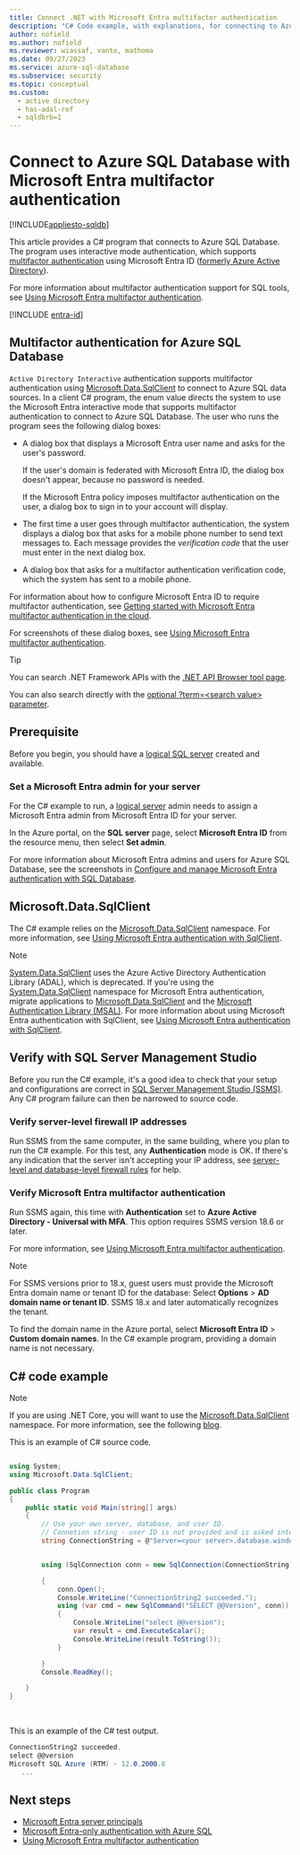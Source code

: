 ```yaml
---
title: Connect .NET with Microsoft Entra multifactor authentication
description: "C# Code example, with explanations, for connecting to Azure SQL Database by using SqlAuthenticationMethod.ActiveDirectoryInteractive mode."
author: nofield
ms.author: nofield
ms.reviewer: wiassaf, vanto, mathoma
ms.date: 09/27/2023
ms.service: azure-sql-database
ms.subservice: security
ms.topic: conceptual
ms.custom:
  - active directory
  - has-adal-ref
  - sqldbrb=1
---
```

# Connect to Azure SQL Database with Microsoft Entra multifactor authentication
[!INCLUDE[appliesto-sqldb](../includes/appliesto-sqldb.md)]

This article provides a C# program that connects to Azure SQL Database. The program uses interactive mode authentication, which supports [multifactor authentication](/azure/active-directory/authentication/concept-mfa-howitworks) using Microsoft Entra ID ([formerly Azure Active Directory](/entra/fundamentals/new-name)).

For more information about multifactor authentication support for SQL tools, see [Using Microsoft Entra multifactor authentication](./authentication-mfa-ssms-overview.md).

[!INCLUDE [entra-id](../includes/entra-id.md)]

<a name='multi-factor-authentication-for-azure-sql-database'></a>

## Multifactor authentication for Azure SQL Database

`Active Directory Interactive` authentication supports multifactor authentication using [Microsoft.Data.SqlClient](/sql/connect/ado-net/introduction-microsoft-data-sqlclient-namespace) to connect to Azure SQL data sources. In a client C# program, the enum value directs the system to use the Microsoft Entra interactive mode that supports multifactor authentication to connect to Azure SQL Database. The user who runs the program sees the following dialog boxes:

* A dialog box that displays a Microsoft Entra user name and asks for the user's password.

   If the user's domain is federated with Microsoft Entra ID, the dialog box doesn't appear, because no password is needed.

   If the Microsoft Entra policy imposes multifactor authentication on the user, a dialog box to sign in to your account will display.

* The first time a user goes through multifactor authentication, the system displays a dialog box that asks for a mobile phone number to send text messages to. Each message provides the *verification code* that the user must enter in the next dialog box.

* A dialog box that asks for a multifactor authentication verification code, which the system has sent to a mobile phone.

For information about how to configure Microsoft Entra ID to require multifactor authentication, see [Getting started with Microsoft Entra multifactor authentication in the cloud](/azure/active-directory/authentication/howto-mfa-getstarted).

For screenshots of these dialog boxes, see [Using Microsoft Entra multifactor authentication](./authentication-mfa-ssms-overview.md).

> [!TIP]
> You can search .NET Framework APIs with the [.NET API Browser tool page](/dotnet/api/).
>
> You can also search directly with the [optional ?term=&lt;search value&gt; parameter](/dotnet/api/?term=SqlAuthenticationMethod).

## Prerequisite

Before you begin, you should have a [logical SQL server](logical-servers.md) created and available.

<a name='set-an-azure-ad-admin-for-your-server'></a>

### Set a Microsoft Entra admin for your server

For the C# example to run, a [logical server](logical-servers.md) admin needs to assign a Microsoft Entra admin from Microsoft Entra ID for your server.

In the Azure portal, on the **SQL server** page, select **Microsoft Entra ID** from the resource menu, then select **Set admin**.

For more information about Microsoft Entra admins and users for Azure SQL Database, see the screenshots in [Configure and manage Microsoft Entra authentication with SQL Database](authentication-aad-configure.md#provision-azure-ad-admin-sql-database).

## Microsoft.Data.SqlClient

The C# example relies on the [Microsoft.Data.SqlClient](/sql/connect/ado-net/introduction-microsoft-data-sqlclient-namespace) namespace. For more information, see [Using Microsoft Entra authentication with SqlClient](/sql/connect/ado-net/sql/azure-active-directory-authentication).

> [!NOTE]
> [System.Data.SqlClient](/dotnet/api/system.data.sqlclient) uses the Azure Active Directory Authentication Library (ADAL), which is deprecated. If you're using the [System.Data.SqlClient](/dotnet/api/system.data.sqlclient) namespace for Microsoft Entra authentication, migrate applications to [Microsoft.Data.SqlClient](/sql/connect/ado-net/introduction-microsoft-data-sqlclient-namespace) and the [Microsoft Authentication Library (MSAL)](/azure/active-directory/develop/msal-migration). For more information about using Microsoft Entra authentication with SqlClient, see [Using Microsoft Entra authentication with SqlClient](/sql/connect/ado-net/sql/azure-active-directory-authentication).

## Verify with SQL Server Management Studio

Before you run the C# example, it's a good idea to check that your setup and configurations are correct in [SQL Server Management Studio (SSMS)](/sql/ssms/download-sql-server-management-studio-ssms). Any C# program failure can then be narrowed to source code.

### Verify server-level firewall IP addresses

Run SSMS from the same computer, in the same building, where you plan to run the C# example. For this test, any **Authentication** mode is OK. If there's any indication that the server isn't accepting your IP address, see [server-level and database-level firewall rules](firewall-configure.md) for help.

<a name='verify-azure-active-directory-multi-factor-authentication'></a>

### Verify Microsoft Entra multifactor authentication

Run SSMS again, this time with **Authentication** set to **Azure Active Directory - Universal with MFA**. This option requires SSMS version 18.6 or later.

For more information, see [Using Microsoft Entra multifactor authentication](./authentication-mfa-ssms-overview.md).

> [!NOTE]
> For SSMS versions prior to 18.x, guest users must provide the Microsoft Entra domain name or tenant ID for the database: Select **Options** > **AD domain name or tenant ID**. SSMS 18.x and later automatically recognizes the tenant.
>
>To find the domain name in the Azure portal, select **Microsoft Entra ID** > **Custom domain names**. In the C# example program, providing a domain name is not necessary.

## C# code example

> [!NOTE]
> If you are using .NET Core, you will want to use the [Microsoft.Data.SqlClient](/dotnet/api/microsoft.data.sqlclient) namespace. For more information, see the following [blog](https://devblogs.microsoft.com/dotnet/introducing-the-new-microsoftdatasqlclient/).

This is an example of C# source code.

```csharp

using System;
using Microsoft.Data.SqlClient;

public class Program
{
    public static void Main(string[] args)
    {
        // Use your own server, database, and user ID.
        // Connetion string - user ID is not provided and is asked interactively.
        string ConnectionString = @"Server=<your server>.database.windows.net; Authentication=Active Directory Interactive; Database=<your database>";


        using (SqlConnection conn = new SqlConnection(ConnectionString))

        {
            conn.Open();
            Console.WriteLine("ConnectionString2 succeeded.");
            using (var cmd = new SqlCommand("SELECT @@Version", conn))
            {
                Console.WriteLine("select @@version");
                var result = cmd.ExecuteScalar();
                Console.WriteLine(result.ToString());
            }

        }
        Console.ReadKey();

    }
}

```

&nbsp;

This is an example of the C# test output.

```C#
ConnectionString2 succeeded.
select @@version
Microsoft SQL Azure (RTM) - 12.0.2000.8
   ...
```

## Next steps

- [Microsoft Entra server principals](authentication-azure-ad-logins.md)
- [Microsoft Entra-only authentication with Azure SQL](authentication-azure-ad-only-authentication.md)
- [Using Microsoft Entra multifactor authentication](./authentication-mfa-ssms-overview.md)
